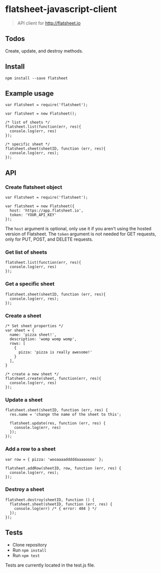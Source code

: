 # flatsheet-javascript-client

> API client for http://flatsheet.io

## Todos
Create, update, and destroy methods.

## Install

```
npm install --save flatsheet
```

## Example usage

```
var Flatsheet = require('flatsheet');

var flatsheet = new Flatsheet();

/* list of sheets */
flatsheet.list(function(err, res){
  console.log(err, res)
});

/* specific sheet */
flatsheet.sheet(sheetID, function (err, res){
  console.log(err, res);
});
```

## API

### Create flatsheet object

```
var Flatsheet = require('flatsheet');

var flatsheet = new Flatsheet({
  host: 'https://app.flatsheet.io',
  token: 'YOUR_API_KEY'
});
```

The `host` argument is optional, only use it if you aren't using the hosted version of Flatsheet.
The `token` argument is not needed for GET requests, only for PUT, POST, and DELETE requests.

### Get list of sheets

```
flatsheet.list(function(err, res){
  console.log(err, res)
});
```

### Get a specific sheet

```
flatsheet.sheet(sheetID, function (err, res){
  console.log(err, res);
});
```

### Create a sheet

```
/* Set sheet properties */
var sheet = {
  name: 'pizza sheet!',
  description: 'womp womp womp',
  rows: [
    {
      pizza: 'pizza is really awesome!'
    }
  ],
}

/* create a new sheet */
flatsheet.create(sheet, function(err, res){
  console.log(err, res)
});
```

### Update a sheet

```
flatsheet.sheet(sheetID, function (err, res) {
  res.name = 'change the name of the sheet to this';

  flatsheet.update(res, function (err, res) {
    console.log(err, res)
  });
});
```

### Add a row to a sheet

```
var row = { pizza: 'wooaaaadddddaaaaoooo' };

flatsheet.addRow(sheetID, row, function (err, res) {
  console.log(err, res);
});
```

### Destroy a sheet

```
flatsheet.destroy(sheetID, function () {
  flatsheet.sheet(sheetID, function (err, res) {
    console.log(err) /* { error: 404 } */
  });
});
```

## Tests
- Clone repository
- Run `npm install`
- Run `npm test`

Tests are currently located in the test.js file.